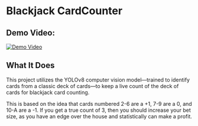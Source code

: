 # Blackjack CardCounter

## Demo Video:
[![Demo Video](https://img.youtube.com/vi/aDibmcqx6yg/0.jpg)](https://youtu.be/aDibmcqx6yg)

## What It Does
This project utilizes the YOLOv8 computer vision model—trained to identify cards from a classic deck of cards—to keep a live count of the deck of cards for blackjack card counting.

This is based on the idea that cards numbered 2-6 are a +1, 7-9 are a 0, and 10-A are a -1. If you get a true count of 3, then you should increase your bet size, as you have an edge over the house and statistically can make a profit.
